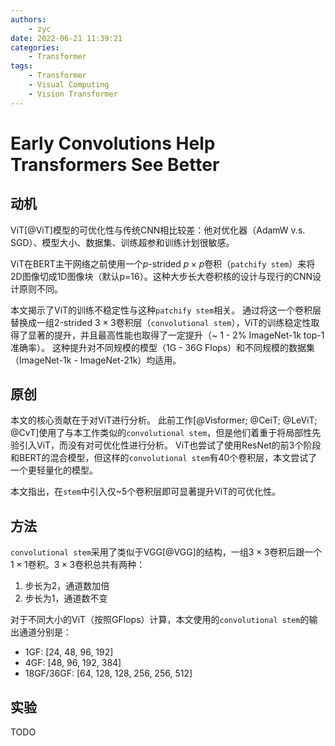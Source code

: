 ```yaml
---
authors:
    - zyc
date: 2022-06-21 11:39:21
categories:
    - Transformer
tags:
    - Transformer
    - Visual Computing
    - Vision Transformer
---
```


# Early Convolutions Help Transformers See Better

## 动机

ViT[@ViT]模型的可优化性与传统CNN相比较差：他对优化器（AdamW v.s. SGD）、模型大小、数据集、训练超参和训练计划很敏感。

ViT在BERT主干网络之前使用一个$p$-strided $p \times p$卷积（`patchify stem`）来将2D图像切成1D图像块（默认p=16）。这种大步长大卷积核的设计与现行的CNN设计原则不同。

本文揭示了ViT的训练不稳定性与这种`patchify stem`相关。
通过将这一个卷积层替换成一组$2$-strided $3 \times 3$卷积层（`convolutional stem`），ViT的训练稳定性取得了显著的提升，并且最高性能也取得了一定提升（~ 1 - 2% ImageNet-1k top-1准确率）。
这种提升对不同规模的模型（1G - 36G Flops）和不同规模的数据集（ImageNet-1k - ImageNet-21k）均适用。

## 原创

本文的核心贡献在于对ViT进行分析。
此前工作[@Visformer; @CeiT; @LeViT; @CvT]使用了与本工作类似的`convolutional stem`，但是他们着重于将局部性先验引入ViT，而没有对可优化性进行分析。
ViT也尝试了使用ResNet的前3个阶段和BERT的混合模型，但这样的`convolutional stem`有40个卷积层，本文尝试了一个更轻量化的模型。

本文指出，在`stem`中引入仅~5个卷积层即可显著提升ViT的可优化性。

## 方法

`convolutional stem`采用了类似于VGG[@VGG]的结构，一组$3 \times 3$卷积后跟一个$1 \times 1$卷积。$3 \times 3$卷积总共有两种：

1. 步长为2，通道数加倍
2. 步长为1，通道数不变

对于不同大小的ViT（按照GFlops）计算，本文使用的`convolutional stem`的输出通道分别是：

+ 1GF: [24, 48, 96, 192]
+ 4GF: [48, 96, 192, 384]
+ 18GF/36GF: [64, 128, 128, 256, 256, 512]

## 实验

TODO
